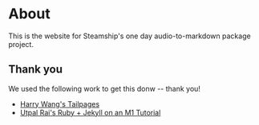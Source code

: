 # About

This is the website for Steamship's one day audio-to-markdown package project.

## Thank you

We used the following work to get this donw -- thank you!

- [Harry Wang's Tailpages](https://harrywang.medium.com/introducing-tailpages-tailwind-github-pages-89903c52d3ec)
- [Utpal Rai's Ruby + Jekyll on an M1 Tutorial](https://www.earthinversion.com/blogging/how-to-install-jekyll-on-appple-m1-macbook/)

